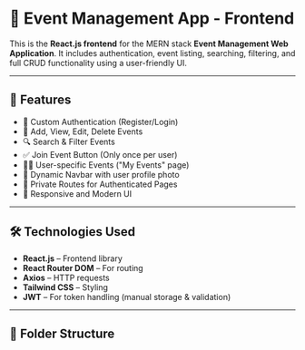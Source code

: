 # 🎉 Event Management App - Frontend

This is the **React.js frontend** for the MERN stack **Event Management Web Application**. It includes authentication, event listing, searching, filtering, and full CRUD functionality using a user-friendly UI.

---

## 🚀 Features

- 🔐 Custom Authentication (Register/Login)
- 📅 Add, View, Edit, Delete Events
- 🔍 Search & Filter Events
- ✅ Join Event Button (Only once per user)
- 🧑‍💼 User-specific Events ("My Events" page)
- 📸 Dynamic Navbar with user profile photo
- 🔐 Private Routes for Authenticated Pages
- 🎨 Responsive and Modern UI

---

## 🛠 Technologies Used

- **React.js** – Frontend library
- **React Router DOM** – For routing
- **Axios** – HTTP requests
- **Tailwind CSS** – Styling
- **JWT** – For token handling (manual storage & validation)

---

## 📂 Folder Structure

